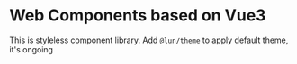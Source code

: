 # Web Components based on Vue3

This is styleless component library. Add `@lun/theme` to apply default theme, it's ongoing